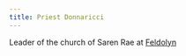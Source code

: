 ```yaml
---
title: Priest Donnaricci
---
```


Leader of the church of Saren Rae at [Feldolyn](<../../regions/Kingsland South/Settlements/feldolyn.md>)
